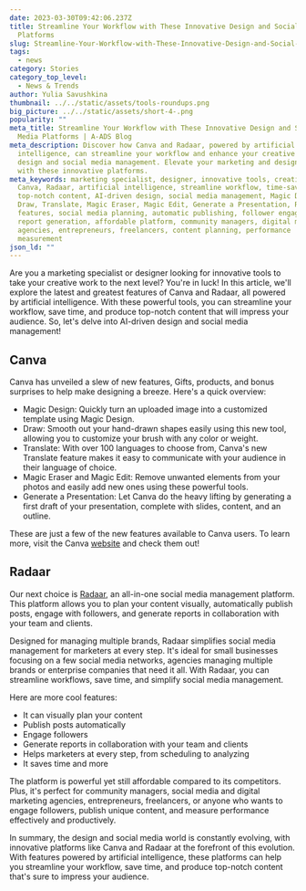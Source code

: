 ```yaml
---
date: 2023-03-30T09:42:06.237Z
title: Streamline Your Workflow with These Innovative Design and Social Media
  Platforms
slug: Streamline-Your-Workflow-with-These-Innovative-Design-and-Social-Media-Platforms
tags:
  - news
category: Stories
category_top_level:
  - News & Trends
author: Yulia Savushkina
thumbnail: ../../static/assets/tools-roundups.png
big_picture: ../../static/assets/short-4-.png
popularity: ""
meta_title: Streamline Your Workflow with These Innovative Design and Social
  Media Platforms | A-ADS Blog
meta_description: Discover how Canva and Radaar, powered by artificial
  intelligence, can streamline your workflow and enhance your creative work in
  design and social media management. Elevate your marketing and design game
  with these innovative platforms.
meta_keywords: marketing specialist, designer, innovative tools, creative work,
  Canva, Radaar, artificial intelligence, streamline workflow, time-saving,
  top-notch content, AI-driven design, social media management, Magic Design,
  Draw, Translate, Magic Eraser, Magic Edit, Generate a Presentation, Radaar
  features, social media planning, automatic publishing, follower engagement,
  report generation, affordable platform, community managers, digital marketing
  agencies, entrepreneurs, freelancers, content planning, performance
  measurement
json_ld: ""
---
```

Are you a marketing specialist or designer looking for innovative tools to take your creative work to the next level? You're in luck! In this article, we'll explore the latest and greatest features of Canva and Radaar, all powered by artificial intelligence. With these powerful tools, you can streamline your workflow, save time, and produce top-notch content that will impress your audience. So, let's delve into AI-driven design and social media management!



## Canva

Canva has unveiled a slew of new features, Gifts, products, and bonus surprises to help make designing a breeze. Here's a quick overview:



* Magic Design: Quickly turn an uploaded image into a customized template using Magic Design.
* Draw: Smooth out your hand-drawn shapes easily using this new tool, allowing you to customize your brush with any color or weight.
* Translate: With over 100 languages to choose from, Canva's new Translate feature makes it easy to communicate with your audience in their language of choice.
* Magic Eraser and Magic Edit: Remove unwanted elements from your photos and easily add new ones using these powerful tools.
* Generate a Presentation: Let Canva do the heavy lifting by generating a first draft of your presentation, complete with slides, content, and an outline.



These are just a few of the new features available to Canva users. To learn more, visit the Canva [website](https://www.canva.com/newsroom/news/canva-create-brand-new-era-2023/) and check them out!



## Radaar



Our next choice is [Radaar,](https://www.radaar.io/features-38/) an all-in-one social media management platform. This platform allows you to plan your content visually, automatically publish posts, engage with followers, and generate reports in collaboration with your team and clients.

Designed for managing multiple brands, Radaar simplifies social media management for marketers at every step. It's ideal for small businesses focusing on a few social media networks, agencies managing multiple brands or enterprise companies that need it all. With Radaar, you can streamline workflows, save time, and simplify social media management.

Here are more cool features: 

* It can visually plan your content
* Publish posts automatically
* Engage followers
* Generate reports in collaboration with your team and clients
* Helps marketers at every step, from scheduling to analyzing
* It saves time and more



The platform is powerful yet still affordable compared to its competitors. Plus, it's perfect for community managers, social media and digital marketing agencies, entrepreneurs, freelancers, or anyone who wants to engage followers, publish unique content, and measure performance effectively and productively.

In summary, the design and social media world is constantly evolving, with innovative platforms like Canva and Radaar at the forefront of this evolution. With features powered by artificial intelligence, these platforms can help you streamline your workflow, save time, and produce top-notch content that's sure to impress your audience.